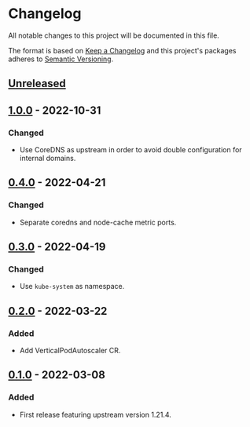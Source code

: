 # Changelog

All notable changes to this project will be documented in this file.

The format is based on [Keep a Changelog](http://keepachangelog.com/en/1.0.0/)
and this project's packages adheres to [Semantic Versioning](http://semver.org/spec/v2.0.0.html).

## [Unreleased]

## [1.0.0] - 2022-10-31

### Changed

- Use CoreDNS as upstream in order to avoid double configuration for internal domains.

## [0.4.0] - 2022-04-21

### Changed

- Separate coredns and node-cache metric ports.

## [0.3.0] - 2022-04-19

### Changed

- Use `kube-system` as namespace.

## [0.2.0] - 2022-03-22

### Added

- Add VerticalPodAutoscaler CR.

## [0.1.0] - 2022-03-08

### Added

- First release featuring upstream version 1.21.4.

[Unreleased]: https://github.com/giantswarm/k8s-dns-node-cache-app/compare/v1.0.0...HEAD
[1.0.0]: https://github.com/giantswarm/k8s-dns-node-cache-app/compare/v0.4.0...v1.0.0
[0.4.0]: https://github.com/giantswarm/k8s-dns-node-cache-app/compare/v0.3.0...v0.4.0
[0.3.0]: https://github.com/giantswarm/k8s-dns-node-cache-app/compare/v0.2.0...v0.3.0
[0.2.0]: https://github.com/giantswarm/k8s-dns-node-cache-app/compare/v0.1.0...v0.2.0
[0.1.0]: https://github.com/giantswarm/k8s-dns-node-cache-app/compare/v0.0.0...v0.1.0
